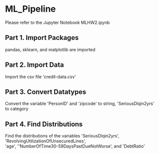 # ML_Pipeline
Please refer to the Jupyter Notebook MLHW2.ipynb

## Part 1. Import Packages
pandas, sklearn, and matplotlib are imported

## Part 2. Import Data
Import the csv file 'credit-data.csv'

## Part 3. Convert Datatypes
Convert the variable 'PersonID' and 'zipcode' to string, 'SeriousDlqin2yrs' to category

## Part 4. Find Distributions
Find the distributions of the variables 'SeriousDlqin2yrs', 'RevolvingUtilizationOfUnsecuredLines',
<br>
'age', ''NumberOfTime30-59DaysPastDueNotWorse', and 'DebtRatio'
